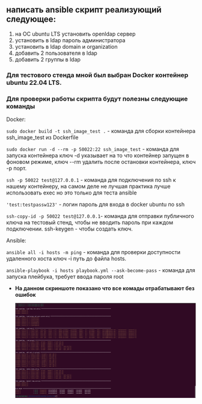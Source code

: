 ## написать ansible скрипт реализующий следующее:
1. на ОС ubuntu LTS установить openldap сервер
2. установить в ldap пароль администратора
3. установить в ldap domain и organization
4. добавить 2 пользователя в ldap
6. добавить 2 группы в ldap


### Для тестового стенда мной был выбран Docker контейнер ubuntu 22.04 LTS.
### Для проверки работы скрипта будут полезны следующие команды

Docker:

`sudo docker build -t ssh_image_test .` - команда для сборки контейнера ssh_image_test из Dockerfile

`sudo docker run -d --rm -p 50022:22 ssh_image_test` - команда для запуска контейнера ключ -d указывает на то что контейнер запущен в фоновом режиме, ключ --rm удалить после остановки контейнера, ключ -p порт.

`ssh -p 50022 test@127.0.0.1` - команда для подключения по ssh к нашему контейнеру, на самом деле не лучшая практика лучше использовать exec но это только для теста ansible

`'test:testpassw123'` - логин пароль для входа в docker ubuntu по ssh

`ssh-copy-id -p 50022 test@127.0.0.1`- команда для отправки публичного ключа на тестовый стенд, чтобы не вводить пароль при каждом подключении. ssh-keygen - чтобы создать ключ.

Ansible:

`ansible all -i hosts -m ping` - команда для проверки доступности удаленного хоста ключ -i путь до файла hosts.

`ansible-playbook -i hosts playbook.yml --ask-become-pass` - команда для запуска плейбука, требует ввода пароля root


- <b>На данном скриншоте показано что все комады отрабатывают без ошибок<b> 
  
  ![](screenshots/1.png)
